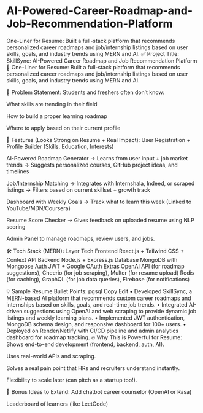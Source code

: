 # AI-Powered-Career-Roadmap-and-Job-Recommendation-Platform
 One-Liner for Resume: Built a full-stack platform that recommends personalized career roadmaps and job/internship listings based on user skills, goals, and industry trends using MERN and AI.
✅ Project Title:
SkillSync: AI-Powered Career Roadmap and Job Recommendation Platform
🚀 One-Liner for Resume:
Built a full-stack platform that recommends personalized career roadmaps and job/internship listings based on user skills, goals, and industry trends using MERN and AI.

🎯 Problem Statement:
Students and freshers often don’t know:

What skills are trending in their field

How to build a proper learning roadmap

Where to apply based on their current profile

🔧 Features (Looks Strong on Resume + Real Impact):
User Registration + Profile Builder (Skills, Education, Interests)

AI-Powered Roadmap Generator
→ Learns from user input + job market trends
→ Suggests personalized courses, GitHub project ideas, and timelines

Job/Internship Matching
→ Integrates with Internshala, Indeed, or scraped listings
→ Filters based on current skillset + growth track

Dashboard with Weekly Goals
→ Track what to learn this week (Linked to YouTube/MDN/Coursera)

Resume Score Checker
→ Gives feedback on uploaded resume using NLP scoring

Admin Panel to manage roadmaps, review users, and jobs.

🛠 Tech Stack (MERN):
Layer	Tech
Frontend	React.js + Tailwind CSS + Context API
Backend	Node.js + Express.js
Database	MongoDB with Mongoose
Auth	JWT + Google OAuth
Extras	OpenAI API (for roadmap suggestions), Cheerio (for job scraping), Multer (for resume upload)
Redis (for caching), GraphQL (for job data queries), Firebase (for notifications)

💡 Sample Resume Bullet Points:
pgsql
Copy
Edit
• Developed SkillSync, a MERN-based AI platform that recommends custom career roadmaps and internships based on skills, goals, and real-time job trends.
• Integrated AI-driven suggestions using OpenAI and web scraping to provide dynamic job listings and weekly learning plans.
• Implemented JWT authentication, MongoDB schema design, and responsive dashboard for 100+ users.
• Deployed on Render/Netlify with CI/CD pipeline and admin analytics dashboard for roadmap tracking.
🔥 Why This is Powerful for Resume:
Shows end-to-end development (frontend, backend, auth, AI).

Uses real-world APIs and scraping.

Solves a real pain point that HRs and recruiters understand instantly.

Flexibility to scale later (can pitch as a startup too!).

🧠 Bonus Ideas to Extend:
Add chatbot career counselor (OpenAI or Rasa)

Leaderboard of learners (like LeetCode)
